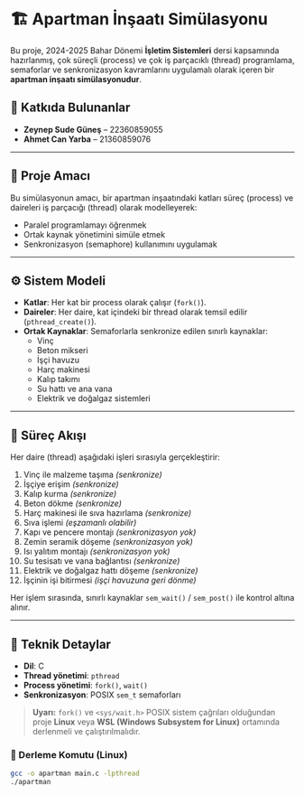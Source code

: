 # 🏗️ Apartman İnşaatı Simülasyonu

Bu proje, 2024-2025 Bahar Dönemi **İşletim Sistemleri** dersi kapsamında hazırlanmış, çok süreçli (process) ve çok iş parçacıklı (thread) programlama, semaforlar ve senkronizasyon kavramlarını uygulamalı olarak içeren bir **apartman inşaatı simülasyonudur**.

## 👥 Katkıda Bulunanlar

- **Zeynep Sude Güneş** – 22360859055  
- **Ahmet Can Yarba** – 21360859076

---

## 🎯 Proje Amacı

Bu simülasyonun amacı, bir apartman inşaatındaki katları süreç (process) ve daireleri iş parçacığı (thread) olarak modelleyerek:

- Paralel programlamayı öğrenmek
- Ortak kaynak yönetimini simüle etmek
- Senkronizasyon (semaphore) kullanımını uygulamak

---

## ⚙️ Sistem Modeli

- **Katlar**: Her kat bir process olarak çalışır (`fork()`).
- **Daireler**: Her daire, kat içindeki bir thread olarak temsil edilir (`pthread_create()`).
- **Ortak Kaynaklar**: Semaforlarla senkronize edilen sınırlı kaynaklar:
  - Vinç
  - Beton mikseri
  - İşçi havuzu
  - Harç makinesi
  - Kalıp takımı
  - Su hattı ve ana vana
  - Elektrik ve doğalgaz sistemleri

---

## 🔄 Süreç Akışı

Her daire (thread) aşağıdaki işleri sırasıyla gerçekleştirir:

1. Vinç ile malzeme taşıma *(senkronize)*
2. İşçiye erişim *(senkronize)*
3. Kalıp kurma *(senkronize)*
4. Beton dökme *(senkronize)*
5. Harç makinesi ile sıva hazırlama *(senkronize)*
6. Sıva işlemi *(eşzamanlı olabilir)*
7. Kapı ve pencere montajı *(senkronizasyon yok)*
8. Zemin seramik döşeme *(senkronizasyon yok)*
9. Isı yalıtım montajı *(senkronizasyon yok)*
10. Su tesisatı ve vana bağlantısı *(senkronize)*
11. Elektrik ve doğalgaz hattı döşeme *(senkronize)*
12. İşçinin işi bitirmesi *(işçi havuzuna geri dönme)*

Her işlem sırasında, sınırlı kaynaklar `sem_wait()` / `sem_post()` ile kontrol altına alınır.

---

## 🧪 Teknik Detaylar

- **Dil**: C
- **Thread yönetimi**: `pthread`
- **Process yönetimi**: `fork()`, `wait()`
- **Senkronizasyon**: POSIX `sem_t` semaforları

> **Uyarı:** `fork()` ve `<sys/wait.h>` POSIX sistem çağrıları olduğundan proje **Linux** veya **WSL (Windows Subsystem for Linux)** ortamında derlenmeli ve çalıştırılmalıdır.

### 🔧 Derleme Komutu (Linux)
```bash
gcc -o apartman main.c -lpthread
./apartman
